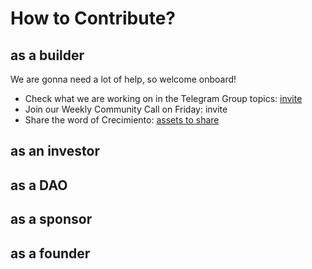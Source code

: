 # How to Contribute?

## as a builder

We are gonna need a lot of help, so welcome onboard!
- Check what we are working on in the Telegram Group topics: [invite](https://t.me/+Vkpnbs707fRlMjE0)
- Join our Weekly Community Call on Friday: invite
- Share the word of Crecimiento: [assets to share](https://drive.google.com/drive/folders/1taXCZz1Q7qbO3XHRIEd8qWAqy_cbkbr7)


## as an investor 

## as a DAO

## as a sponsor

## as a founder
